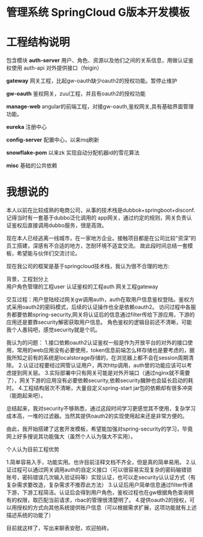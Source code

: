 # 管理系统 SpringCloud G版本开发模板

# 工程结构说明

包含模块
**auth-server** 用户、角色、资源以及他们之间的关系信息，用做认证鉴权使用
auth-api 对外提供接口（feigin）

**gateway**  网关工程，比起gw-oauth缺少oauth2的授权功能。暂停止维护

**gw-oauth** 鉴权网关，zuul工程，并且有oauth2的授权功能

**manage-web** angular的前端工程，对接gw-oauth,鉴权网关,具有基础界面管理功能。


**eureka** 注册中心

**config-server** 配置中心，以来mq刷新

**snowflake-pom** 以来zk 实现自动分配机器id的雪花算法

**misc** 基础的公共依赖


# 我想说的



本人以前在比较成熟的电商公司，从事的技术栈是dubbok+springboot+disconf.记得当时有一套基于dubbo泛化调用的
app网关，通过约定的规则，网关负责认证鉴权后直接调用dubbo服务，很是高效。

现在本人已经逃离一线城市，在一家地方企业。接触项目都是在公司比较“资深”的员工搭建，深感有不合适的地方，怎耐环境不适宜交流。
故此段时间总结一套模板，希望能与伙伴们交流讨论。

现在我公司的框架是基于springcloud技术栈，我认为很不合理的地方:

背景，工程划分上  
用户角色管理的工程user
认证鉴权的工程auth
网关工程gateway

交互过程：用户登陆经过网关gw调用auth，auth在取用户信息鉴权登陆。鉴权方式采用oauth2的密码模式，后续的认证操作也全是依赖oauth2。
访问过程中各服务都要依赖spring-security,网关将认证后的信息通过filter传给下游应用，下游的应用还是要靠security解密获取用户信息。
角色鉴权的逻辑目前还不清晰，可能我个人愚钝吧，感觉security就是个坑。

我认为的问题：
1.接口依赖oauth2认证鉴权一般是作为开放平台的对外的接口使用，常用的web应用没有必要使用，token信息前端怎么样存储也是要考虑的，据我所知之前有的系统是localstorage存储的，在浏览器上都不会在session周期清除。
2.认证过程要经过网管认证用户，两次http调用，auth曾的功能应该可以考虑提到网关层。
3.实际部署中只有网关可能是对外开端口（通过nginx就不需要了），网关下游的应用没有必要依赖security,依赖security臃肿也会延长启动的耗时。
4.工程结构层次不清晰，大量自定义spring-start jar包的依赖却有很多冲突（能跑起来吧）。

总结起来，我对security不够熟悉，通过这段时间学习更感觉其不使用，复杂学习成本高，一堆的过滤器。当然其提供oauth2的实现使用起来还是非常方便的。

由此，我开始搭建了这套开发模板，希望能加强对spring-security的学习，毕竟网上好多搜说其功能强大（虽然个人认为强大不实用）。

个人认为目前工程优势

1.简单容易入手，功能实用。也许目前注释文档不齐全，但是真的简单易用。
2.认证过程可以通过网关调用auth的自定义接口（可以很容易实现复杂的密码输错锁账号，密码错误几次输入验证码等）实现认证，也可以走security认认证方式（有复杂需求要改造，复杂需求不推荐此方法）
3.认证后用户简单信息通过filter传递下游，下游工程简洁。认证后会得到用户角色，鉴权过程也在gw根据角色查询拥有的权限，取匹配当前请求，rbac的管理很清楚明了。
4.提供oauth2的授权，可以用授权的方式向其他系统提供账户信息（可以根据需求扩展，这项功能就有上述描述系统的功能了）

目前就这样了，写出来聊表安慰，欢迎拍砖。
